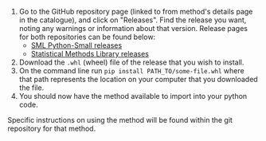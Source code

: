 1. Go to the GitHub repository page (linked to from method's details page in the catalogue), and click on "Releases". Find the release you want, noting any warnings or information about that version.
Release pages for both repositories can be found below:
    - [SML Python-Small releases](https://github.com/ONSdigital/sml-python-small/releases)
    - [Statistical Methods Library releases](https://github.com/ONSdigital/statistical-methods-library/releases)
2. Download the `.whl` (wheel) file of the release that you wish to install.
3. On the command line run `pip install PATH_TO/some-file.whl` where that path represents the location on your computer that you downloaded the file.
4. You should now have the method available to import into your python code.

Specific instructions on using the method will be found within the git repository for that method.
